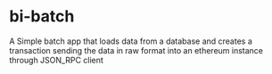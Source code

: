 # bi-batch
A Simple batch app that loads data from a database and creates a transaction sending the data in raw format into an ethereum instance through JSON_RPC client
